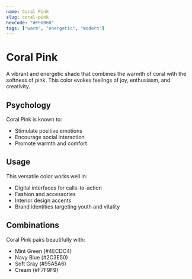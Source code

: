 ```yaml
---
name: Coral Pink
slug: coral-pink
hexCode: "#FF6B6B"
tags: ["warm", "energetic", "modern"]
---
```


# Coral Pink

A vibrant and energetic shade that combines the warmth of coral with the softness of pink. This color evokes feelings of joy, enthusiasm, and creativity.

## Psychology

Coral Pink is known to:
- Stimulate positive emotions
- Encourage social interaction
- Promote warmth and comfort

## Usage

This versatile color works well in:
- Digital interfaces for calls-to-action
- Fashion and accessories
- Interior design accents
- Brand identities targeting youth and vitality

## Combinations

Coral Pink pairs beautifully with:
- Mint Green (#4ECDC4)
- Navy Blue (#2C3E50)
- Soft Gray (#95A5A6)
- Cream (#F7F9F9)